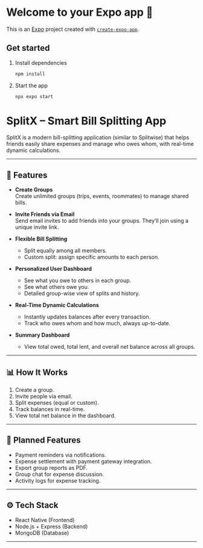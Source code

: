 # Welcome to your Expo app 👋

This is an [Expo](https://expo.dev) project created with [`create-expo-app`](https://www.npmjs.com/package/create-expo-app).

## Get started

1. Install dependencies

   ```bash
   npm install
   ```

2. Start the app

   ```bash
   npx expo start
   ```

# SplitX – Smart Bill Splitting App

SplitX is a modern bill-splitting application (similar to Splitwise) that helps friends easily share expenses and manage who owes whom, with real-time dynamic calculations.

---

## 🚀 Features

- **Create Groups**  
  Create unlimited groups (trips, events, roommates) to manage shared bills.

- **Invite Friends via Email**  
  Send email invites to add friends into your groups. They’ll join using a unique invite link.

- **Flexible Bill Splitting**  
  - Split equally among all members.  
  - Custom split: assign specific amounts to each person.

- **Personalized User Dashboard**  
  - See what you owe to others in each group.  
  - See what others owe you.  
  - Detailed group-wise view of splits and history.

- **Real-Time Dynamic Calculations**  
  - Instantly updates balances after every transaction.  
  - Track who owes whom and how much, always up-to-date.

- **Summary Dashboard**  
  - View total owed, total lent, and overall net balance across all groups.

---

## 📊 How It Works

1. Create a group.
2. Invite people via email.
3. Split expenses (equal or custom).
4. Track balances in real-time.
5. View total net balance in the dashboard.

---

## 📧 Planned Features

- Payment reminders via notifications.
- Expense settlement with payment gateway integration.
- Export group reports as PDF.
- Group chat for expense discussion.
- Activity logs for expense tracking.

---

## ⚙️ Tech Stack

- React Native (Frontend)
- Node.js + Express (Backend)
- MongoDB (Database)

---

